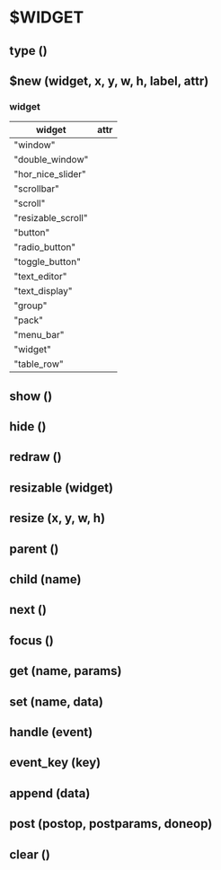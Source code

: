 # $WIDGET

## type ()

## $new (widget, x, y, w, h, label, attr)

### widget

widget | attr
------------ | -------------
"window" | 
"double_window" | 
"hor_nice_slider" | 
"scrollbar" | 
"scroll" | 
"resizable_scroll" | 
"button" | 
"radio_button" | 
"toggle_button" | 
"text_editor" | 
"text_display" | 
"group" | 
"pack" | 
"menu_bar" | 
"widget" | 
"table_row" | 

## show ()

## hide ()

## redraw ()

## resizable (widget)

## resize (x, y, w, h)

## parent ()

## child (name)

## next ()

## focus ()

## get (name, params)

## set (name, data)

## handle (event)

## event_key (key)

## append (data)

## post (postop, postparams, doneop)

## clear ()
